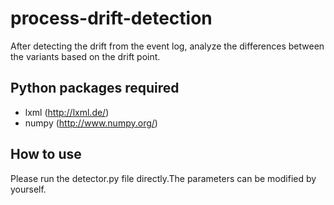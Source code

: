 # process-drift-detection
After detecting the drift from the event log, analyze the differences between the variants based on the drift point.
## Python packages required
- lxml (http://lxml.de/)
- numpy (http://www.numpy.org/)
## How to use
Please run the detector.py file directly.The parameters can be modified by yourself.